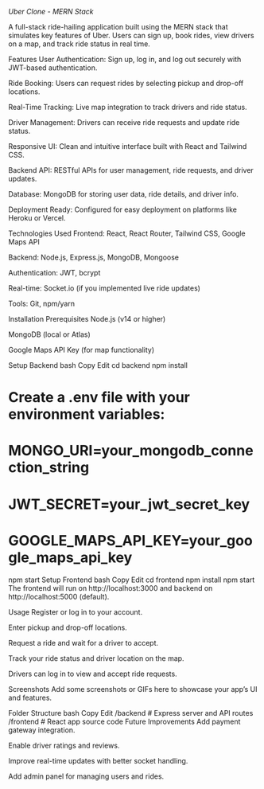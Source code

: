 *Uber Clone - MERN Stack*

A full-stack ride-hailing application built using the MERN stack that simulates key features of Uber. Users can sign up, book rides, view drivers on a map, and track ride status in real time.

Features
User Authentication: Sign up, log in, and log out securely with JWT-based authentication.

Ride Booking: Users can request rides by selecting pickup and drop-off locations.

Real-Time Tracking: Live map integration to track drivers and ride status.

Driver Management: Drivers can receive ride requests and update ride status.

Responsive UI: Clean and intuitive interface built with React and Tailwind CSS.

Backend API: RESTful APIs for user management, ride requests, and driver updates.

Database: MongoDB for storing user data, ride details, and driver info.

Deployment Ready: Configured for easy deployment on platforms like Heroku or Vercel.

Technologies Used
Frontend: React, React Router, Tailwind CSS, Google Maps API

Backend: Node.js, Express.js, MongoDB, Mongoose

Authentication: JWT, bcrypt

Real-time: Socket.io (if you implemented live ride updates)

Tools: Git, npm/yarn

Installation
Prerequisites
Node.js (v14 or higher)

MongoDB (local or Atlas)

Google Maps API Key (for map functionality)

Setup Backend
bash
Copy
Edit
cd backend
npm install
# Create a .env file with your environment variables:
# MONGO_URI=your_mongodb_connection_string
# JWT_SECRET=your_jwt_secret_key
# GOOGLE_MAPS_API_KEY=your_google_maps_api_key

npm start
Setup Frontend
bash
Copy
Edit
cd frontend
npm install
npm start
The frontend will run on http://localhost:3000 and backend on http://localhost:5000 (default).

Usage
Register or log in to your account.

Enter pickup and drop-off locations.

Request a ride and wait for a driver to accept.

Track your ride status and driver location on the map.

Drivers can log in to view and accept ride requests.

Screenshots
Add some screenshots or GIFs here to showcase your app’s UI and features.

Folder Structure
bash
Copy
Edit
/backend      # Express server and API routes
/frontend     # React app source code
Future Improvements
Add payment gateway integration.

Enable driver ratings and reviews.

Improve real-time updates with better socket handling.

Add admin panel for managing users and rides.

